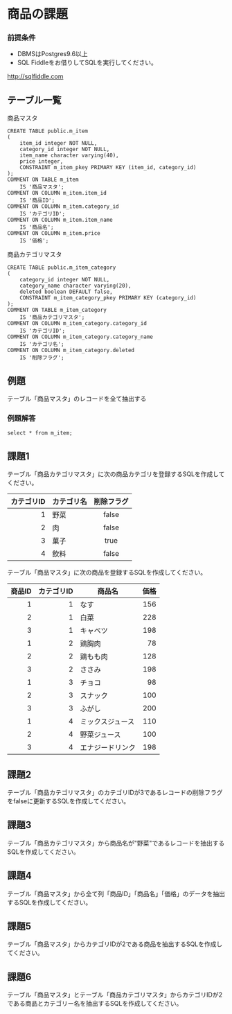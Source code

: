 # 商品の課題

### 前提条件
- DBMSはPostgres9.6以上
- SQL Fiddleをお借りしてSQLを実行してください。

http://sqlfiddle.com

## テーブル一覧

商品マスタ
~~~
CREATE TABLE public.m_item
(
    item_id integer NOT NULL,
    category_id integer NOT NULL,
    item_name character varying(40),
    price integer,
    CONSTRAINT m_item_pkey PRIMARY KEY (item_id, category_id)
);
COMMENT ON TABLE m_item
    IS '商品マスタ';
COMMENT ON COLUMN m_item.item_id
    IS '商品ID';
COMMENT ON COLUMN m_item.category_id
    IS 'カテゴリID';
COMMENT ON COLUMN m_item.item_name
    IS '商品名';
COMMENT ON COLUMN m_item.price
    IS '価格';
~~~
商品カテゴリマスタ
~~~
CREATE TABLE public.m_item_category
(
    category_id integer NOT NULL,
    category_name character varying(20),
    deleted boolean DEFAULT false,
    CONSTRAINT m_item_category_pkey PRIMARY KEY (category_id)
);
COMMENT ON TABLE m_item_category
    IS '商品カテゴリマスタ';
COMMENT ON COLUMN m_item_category.category_id
    IS 'カテゴリID';
COMMENT ON COLUMN m_item_category.category_name
    IS 'カテゴリ名';
COMMENT ON COLUMN m_item_category.deleted
    IS '削除フラグ';
~~~

## 例題
テーブル「商品マスタ」のレコードを全て抽出する

### 例題解答
`select * from m_item;`

## 課題1
テーブル「商品カテゴリマスタ」に次の商品カテゴリを登録するSQLを作成してください。

| カテゴリID | カテゴリ名 | 削除フラグ |
|---:|----|:----:|
| 1 | 野菜 | false |
| 2 | 肉 | false |
| 3 | 菓子 | true |
| 4 | 飲料 | false |

テーブル「商品マスタ」に次の商品を登録するSQLを作成してください。

| 商品ID | カテゴリID | 商品名 | 価格 |
|---:|----:|----|----:|
| 1 | 1 | なす | 156 |
| 2 | 1 | 白菜 | 228 |
| 3 | 1 | キャベツ | 198 |
| 1 | 2 | 鶏胸肉 | 78 |
| 2 | 2 | 鶏もも肉 | 128 |
| 3 | 2 | ささみ | 198 |
| 1 | 3 | チョコ | 98 |
| 2 | 3 | スナック | 100 |
| 3 | 3 | ふがし | 200 |
| 1 | 4 | ミックスジュース | 110 |
| 2 | 4 | 野菜ジュース | 100 |
| 3 | 4 | エナジードリンク | 198 |

## 課題2
テーブル「商品カテゴリマスタ」のカテゴリIDが3であるレコードの削除フラグをfalseに更新するSQLを作成してください。

## 課題3
テーブル「商品カテゴリマスタ」から商品名が"野菜"であるレコードを抽出するSQLを作成してください。

## 課題4
テーブル「商品マスタ」から全て列「商品ID」「商品名」「価格」のデータを抽出するSQLを作成してください。

## 課題5
テーブル「商品マスタ」からカテゴリIDが2である商品を抽出するSQLを作成してください。

## 課題6
テーブル「商品マスタ」とテーブル「商品カテゴリマスタ」からカテゴリIDが2である商品とカテゴリー名を抽出するSQLを作成してください。


